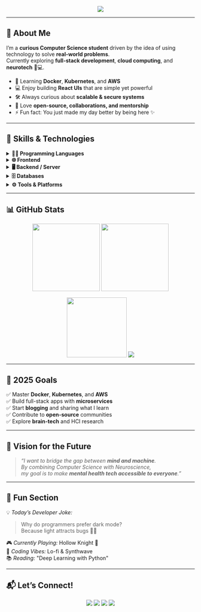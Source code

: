 <!-- Banner / Header -->
<p align="center">
  <img src="https://readme-typing-svg.herokuapp.com?font=Fira+Code&size=26&duration=2800&pause=1000&color=36BCF7&center=true&vCenter=true&width=600&lines=Hi+👋,+I'm+Ronald!;Aspiring+Full-Stack+Developer;Lifelong+Learner+%26+Tech+Enthusiast;Welcome+to+my+GitHub+Profile!">
</p>

---

## 🚀 About Me  

I’m a **curious Computer Science student** driven by the idea of using technology to solve **real-world problems**.  
Currently exploring **full-stack development**, **cloud computing**, and **neurotech** 🧠💻.  

- 🌱 Learning **Docker**, **Kubernetes**, and **AWS**  
- 💻 Enjoy building **React UIs** that are simple yet powerful  
- 🛠 Always curious about **scalable & secure systems**  
- 🤝 Love **open-source, collaborations, and mentorship**  
- ⚡ Fun fact: You just made my day better by being here ✨  

---

## 🧠 Skills & Technologies  

<details>
<summary><b>👨‍💻 Programming Languages</b></summary>

| Logo | Name |
|------|------|
| <img src="https://cdn.jsdelivr.net/gh/devicons/devicon/icons/java/java-original.svg" width="30"/> | Java |
| <img src="https://cdn.jsdelivr.net/gh/devicons/devicon/icons/javascript/javascript-original.svg" width="30"/> | JavaScript |
| <img src="https://cdn.jsdelivr.net/gh/devicons/devicon/icons/python/python-original.svg" width="30"/> | Python |
| <img src="https://cdn.jsdelivr.net/gh/devicons/devicon/icons/php/php-original.svg" width="30"/> | PHP |
| <img src="https://upload.wikimedia.org/wikipedia/commons/4/4b/Assembly_language_logo.svg" width="30"/> | Assembly Language |
</details>

<details>
<summary><b>🌐 Frontend</b></summary>

| Logo | Name |
|------|------|
| <img src="https://cdn.jsdelivr.net/gh/devicons/devicon/icons/react/react-original.svg" width="30"/> | React.js |
| <img src="https://cdn.jsdelivr.net/gh/devicons/devicon/icons/tailwindcss/tailwindcss-plain.svg" width="30"/> | Tailwind CSS |
| <img src="https://cdn.jsdelivr.net/gh/devicons/devicon/icons/bootstrap/bootstrap-original.svg" width="30"/> | Bootstrap |
</details>

<details>
<summary><b>🖥️ Backend / Server</b></summary>

| Logo | Name |
|------|------|
| <img src="https://cdn.jsdelivr.net/gh/devicons/devicon/icons/nodejs/nodejs-original.svg" width="30"/> | Node.js |
| <img src="https://cdn.jsdelivr.net/gh/devicons/devicon/icons/express/express-original.svg" width="30" style="filter: brightness(0) invert(1);"/> | Express.js |
| <img src="https://cdn.jsdelivr.net/gh/devicons/devicon/icons/php/php-original.svg" width="30"/> | PHP |
</details>

<details>
<summary><b>🗄️ Databases</b></summary>

| Logo | Name |
|------|------|
| <img src="https://cdn.jsdelivr.net/gh/devicons/devicon/icons/mongodb/mongodb-original.svg" width="30"/> | MongoDB |
| <img src="https://cdn.jsdelivr.net/gh/devicons/devicon/icons/mysql/mysql-original.svg" width="30"/> | MySQL |
</details>

<details>
<summary><b>⚙️ Tools & Platforms</b></summary>

| Logo | Name |
|------|------|
| <img src="https://cdn.jsdelivr.net/gh/devicons/devicon/icons/git/git-original.svg" width="30"/> | Git |
| <img src="https://cdn.jsdelivr.net/gh/devicons/devicon/icons/github/github-original.svg" width="30"/> | GitHub |
| <img src="https://cdn.jsdelivr.net/gh/devicons/devicon/icons/vscode/vscode-original.svg" width="30"/> | VS Code |
| <img src="https://cdn.jsdelivr.net/npm/simple-icons@v5/icons/postman.svg" width="30" style="filter: brightness(0.5);"/> | Postman |
</details>

---

## 📊 GitHub Stats  

<p align="center">
  <img src="https://github-readme-stats.vercel.app/api?username=RONALDMASLOG2024-2025&show_icons=true&theme=radical&hide_border=true" height="180" />
  <img src="https://github-readme-streak-stats.herokuapp.com/?user=RONALDMASLOG2024-2025&theme=radical&hide_border=true" height="180" />
</p>

<p align="center">
  <img src="https://github-readme-stats.vercel.app/api/top-langs/?username=RONALDMASLOG2024-2025&layout=compact&theme=radical&hide_border=true" height="160"/>
  <img src="https://github-profile-trophy.vercel.app/?username=RONALDMASLOG2024-2025&theme=discord&no-frame=true&row=1&column=7" />
</p>

---

## 🎯 2025 Goals  

✅ Master **Docker**, **Kubernetes**, and **AWS**  
✅ Build full-stack apps with **microservices**  
✅ Start **blogging** and sharing what I learn  
✅ Contribute to **open-source** communities  
✅ Explore **brain-tech** and HCI research  

---

## 🧠 Vision for the Future  

> *“I want to bridge the gap between **mind and machine**.  
> By combining Computer Science with Neuroscience,  
> my goal is to make **mental health tech accessible to everyone**.”*  

---

## 🎉 Fun Section  

💡 *Today’s Developer Joke:*  
> Why do programmers prefer dark mode?  
> Because light attracts bugs 🐛😂  

🎮 *Currently Playing:* Hollow Knight 🦇  
🎵 *Coding Vibes:* Lo-fi & Synthwave  
📚 *Reading:* "Deep Learning with Python"  

---

## 📬 Let’s Connect!  

<p align="center">
  <a href="https://github.com/RONALDMASLOG2024-2025"><img src="https://img.shields.io/badge/GitHub-12100E?style=for-the-badge&logo=github&logoColor=white"/></a>
  <a href="#"><img src="https://img.shields.io/badge/Portfolio-36BCF7?style=for-the-badge&logo=About.me&logoColor=white"/></a>
  <a href="#"><img src="https://img.shields.io/badge/LinkedIn-0A66C2?style=for-the-badge&logo=linkedin&logoColor=white"/></a>
  <a href="#"><img src="https://img.shields.io/badge/Twitter-1DA1F2?style=for-the-badge&logo=twitter&logoColor=white"/></a>
</p>
